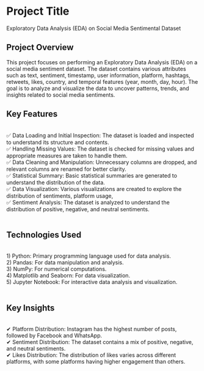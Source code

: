 # Project Title
Exploratory Data Analysis (EDA) on Social Media Sentimental Dataset
<br>

## Project Overview
This project focuses on performing an Exploratory Data Analysis (EDA) on a social media sentiment dataset. The dataset contains various attributes such as text, sentiment, timestamp, user information, platform, hashtags, retweets, likes, country, and temporal features (year, month, day, hour). The goal is to analyze and visualize the data to uncover patterns, trends, and insights related to social media sentiments.

## Key Features
<br>
✅ Data Loading and Initial Inspection: The dataset is loaded and inspected to understand its structure and contents.
<br>
✅ Handling Missing Values: The dataset is checked for missing values and appropriate measures are taken to handle them.
<br>
✅ Data Cleaning and Manipulation: Unnecessary columns are dropped, and relevant columns are renamed for better clarity.
<br>
✅ Statistical Summary: Basic statistical summaries are generated to understand the distribution of the data.
<br>
✅ Data Visualization: Various visualizations are created to explore the distribution of sentiments, platform usage, 
<br>
✅ Sentiment Analysis: The dataset is analyzed to understand the distribution of positive, negative, and neutral sentiments.
<br>
<br>

## Technologies Used
<br>
1) Python: Primary programming language used for data analysis.
<br>
2) Pandas: For data manipulation and analysis. 
<br>
3) NumPy: For numerical computations.
<br>
4) Matplotlib and Seaborn: For data visualization.
<br>
5) Jupyter Notebook: For interactive data analysis and visualization.
<br>
<br>

## Key Insights
<br>
✔ Platform Distribution: Instagram has the highest number of posts, followed by Facebook and WhatsApp.
<br>
✔ Sentiment Distribution: The dataset contains a mix of positive, negative, and neutral sentiments.
<br>
✔ Likes Distribution: The distribution of likes varies across different platforms, with some platforms having higher engagement than others.
<br>
<br>

